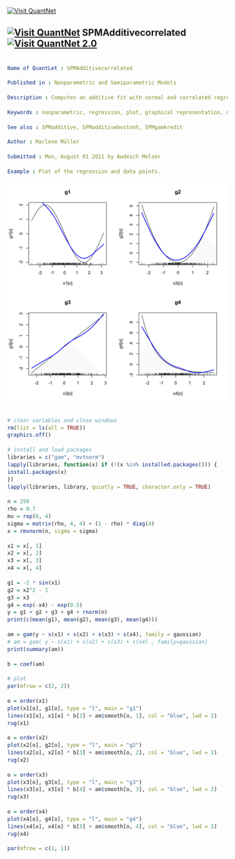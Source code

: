 
[<img src="https://github.com/QuantLet/Styleguide-and-Validation-procedure/blob/master/pictures/banner.png" alt="Visit QuantNet">](http://quantlet.de/index.php?p=info)

## [<img src="https://github.com/QuantLet/Styleguide-and-Validation-procedure/blob/master/pictures/qloqo.png" alt="Visit QuantNet">](http://quantlet.de/) **SPMAdditivecorrelated** [<img src="https://github.com/QuantLet/Styleguide-and-Validation-procedure/blob/master/pictures/QN2.png" width="60" alt="Visit QuantNet 2.0">](http://quantlet.de/d3/ia)

```yaml

Name of QuantLet : SPMAdditivecorrelated

Published in : Nonparametric and Semiparametric Models

Description : Computes an additive fit with normal and correlated regressors.

Keywords : nonparametric, regression, plot, graphical representation, normal

See also : SPMadditive, SPMadditivebostonh, SPMgamkredit

Author : Marlene Müller

Submitted : Mon, August 01 2011 by Awdesch Melzer

Example : Plot of the regression and data points.

```

![Picture1](SPMAdditivecorrelated-1.png)


```r

# clear variables and close windows
rm(list = ls(all = TRUE))
graphics.off()

# install and load packages
libraries = c("gam", "mvtnorm")
lapply(libraries, function(x) if (!(x %in% installed.packages())) {
install.packages(x)
})
lapply(libraries, library, quietly = TRUE, character.only = TRUE)

n = 250
rho = 0.7
mu = rep(0, 4)
sigma = matrix(rho, 4, 4) + (1 - rho) * diag(4)
x = rmvnorm(n, sigma = sigma)

x1 = x[, 1]
x2 = x[, 2]
x3 = x[, 3]
x4 = x[, 4]

g1 = -2 * sin(x1)
g2 = x2^2 - 1
g3 = x3
g4 = exp(-x4) - exp(0.5)
y = g1 + g2 + g3 + g4 + rnorm(n)
print(c(mean(g1), mean(g2), mean(g3), mean(g4)))

am = gam(y ~ s(x1) + s(x2) + s(x3) + s(x4), family = gaussian)
# am = gam( y ~ s(x1) + s(x2) + s(x3) + s(x4) , family=gaussian)
print(summary(am))

b = coef(am)

# plot
par(mfrow = c(2, 2))

o = order(x1)
plot(x1[o], g1[o], type = "l", main = "g1")
lines(x1[o], x1[o] * b[2] + am$smooth[o, 1], col = "blue", lwd = 2)
rug(x1)

o = order(x2)
plot(x2[o], g2[o], type = "l", main = "g2")
lines(x2[o], x2[o] * b[3] + am$smooth[o, 2], col = "blue", lwd = 2)
rug(x2)

o = order(x3)
plot(x3[o], g3[o], type = "l", main = "g3")
lines(x3[o], x3[o] * b[4] + am$smooth[o, 3], col = "blue", lwd = 2)
rug(x3)

o = order(x4)
plot(x4[o], g4[o], type = "l", main = "g4")
lines(x4[o], x4[o] * b[5] + am$smooth[o, 4], col = "blue", lwd = 2)
rug(x4)

par(mfrow = c(1, 1))

```
